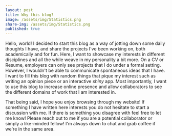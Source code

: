 ```yaml
---
layout: post
title: Why this blog?
image: /assets/img/Statistics.png
share-img: /assets/img/Statistics.png
published: true
---
```


Hello, world!
I decided to start this blog as a way of jotting down some daily thoughts I have, and share the projects I've been working on, both academically and for fun. Here, I want to showcase my interests in different disciplines and all the while weave in my personality a bit more. On a CV or Resume, employers can only see projects that I do under a formal setting. However, I wouldn't be able to communicate spontaneous ideas that I have. I want to fill this blog with random things that pique my interest such as writing an opinion piece or an interactive *shiny* app. Most importantly, I want to use this blog to increase online presence and allow collaborators to see the different domains of work that I am interested in.

That being said, I hope you enjoy browsing through my website! If something I have written here interests you do not hesitate to start a discussion with me. If there is something you disagree with feel free to let me know! Please reach out to me if you are a potential collaborator or simply a like-minded fellow! I'm always down to chat and grab coffee if we're in the same area.